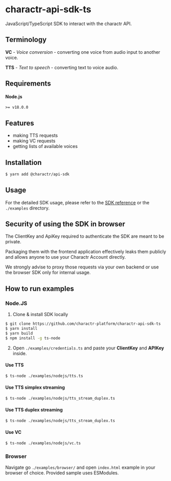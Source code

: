 # charactr-api-sdk-ts

JavaScript/TypeScript SDK to interact with the charactr API.

## Terminology
**VC** - *Voice conversion* - converting one voice from audio input to another voice.

**TTS** - *Text to speech* - converting text to voice audio.

## Requirements

#### Node.js
```
>= v18.0.0
```

## Features

- making TTS requests
- making VC requests
- getting lists of available voices

## Installation
```bash
$ yarn add @charactr/api-sdk
```

## Usage

For the detailed SDK usage, please refer to the [SDK reference](https://docs.api.charactr.com/reference/typescript-javascript) or the `./examples` directory.

## Security of using the SDK in browser
The ClientKey and ApiKey required to authenticate the SDK are meant to be private.

Packaging them with the frontend application effectively leaks them publicly and allows anyone to use your Charactr Account directly.

We strongly advise to proxy those requests via your own backend or use the browser SDK only for internal usage.

## How to run examples

### Node.JS

1. Clone & install SDK locally
```bash
$ git clone https://github.com/charactr-platform/charactr-api-sdk-ts
$ yarn install
$ yarn build
$ npm install -g ts-node
```

2. Open `./examples/credentials.ts` and paste your **ClientKey** and **APIKey** inside.

#### Use TTS
```bash
$ ts-node ./examples/nodejs/tts.ts
```

#### Use TTS simplex streaming
```bash
$ ts-node ./examples/nodejs/tts_stream_duplex.ts
```

#### Use TTS duplex streaming
```bash
$ ts-node ./examples/nodejs/tts_stream_duplex.ts
```

#### Use VC
```bash
$ ts-node ./examples/nodejs/vc.ts
```

### Browser

Navigate go `./examples/browser/` and open `index.html` example in your browser of choice. Provided sample uses ESModules.
